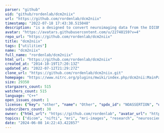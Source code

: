```yaml
---
parser: "github"
uid: "github/rordenlab/dcm2niix"
url: "https://github.com/rordenlab/dcm2niix"
timestamp: "2022-07-18 17:43:38.515048"
description: "is a designed to convert neuroimaging data from the DICOM format to the NIfTI format."
avatar: "https://avatars.githubusercontent.com/u/22748159?v=4"
repo_url: "https://github.com/rordenlab/dcm2niix"
title: "dcm2niix"
tags: ["utilities"]
name: "dcm2niix"
full_name: "rordenlab/dcm2niix"
html_url: "https://github.com/rordenlab/dcm2niix"
created_at: "2014-10-19T17:20:13Z"
updated_at: "2022-07-12T21:29:27Z"
clone_url: "https://github.com/rordenlab/dcm2niix.git"
homepage: "https://www.nitrc.org/plugins/mwiki/index.php/dcm2nii:MainPage"
size: 29350
stargazers_count: 515
watchers_count: 515
language: "C++"
open_issues_count: 1
license: {"key": "other", "name": "Other", "spdx_id": "NOASSERTION", "url": null, "node_id": "MDc6TGljZW5zZTA="}
subscribers_count: 38
owner: {"html_url": "https://github.com/rordenlab", "avatar_url": "https://avatars.githubusercontent.com/u/22748159?v=4", "login": "rordenlab", "type": "Organization"}
topics: ["dicom", "nifti", "mri", "mri-images", "research", "neuroscience", "neuroimaging", "jpeg-image", "jpeg", "dicom-images", "dcm", "nii", "gz", "nitrc", "dcm2niix", "mricrogl", "bids-format", "nifti-format"]
date: "2024-06-08 14:22:43.422857"
---
```

